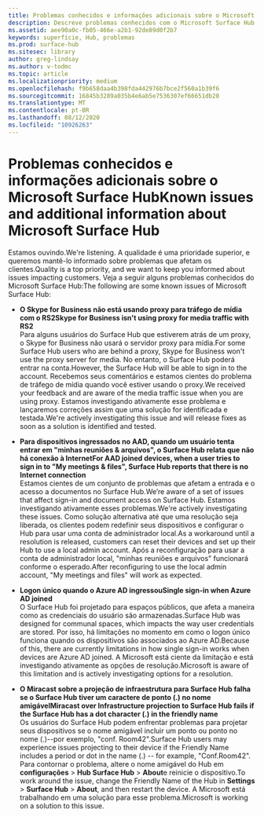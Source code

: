 ```yaml
---
title: Problemas conhecidos e informações adicionais sobre o Microsoft Surface Hub
description: Descreve problemas conhecidos com o Microsoft Surface Hub.
ms.assetid: aee90a0c-fb05-466e-a2b1-92de89d0f2b7
keywords: superfície, Hub, problemas
ms.prod: surface-hub
ms.sitesec: library
author: greg-lindsay
ms.author: v-todmc
ms.topic: article
ms.localizationpriority: medium
ms.openlocfilehash: f9b658daa4b398fda442976b7bce2f560a1b39f6
ms.sourcegitcommit: 16845b3289a035b4e6ab5e7536307ef66651db28
ms.translationtype: MT
ms.contentlocale: pt-BR
ms.lasthandoff: 08/12/2020
ms.locfileid: "10926263"
---
```

# <span data-ttu-id="3c64d-104">Problemas conhecidos e informações adicionais sobre o Microsoft Surface Hub</span><span class="sxs-lookup"><span data-stu-id="3c64d-104">Known issues and additional information about Microsoft Surface Hub</span></span>

<span data-ttu-id="3c64d-105">Estamos ouvindo.</span><span class="sxs-lookup"><span data-stu-id="3c64d-105">We're listening.</span></span> <span data-ttu-id="3c64d-106">A qualidade é uma prioridade superior, e queremos mantê-lo informado sobre problemas que afetam os clientes.</span><span class="sxs-lookup"><span data-stu-id="3c64d-106">Quality is a top priority, and we want to keep you informed about issues impacting customers.</span></span> <span data-ttu-id="3c64d-107">Veja a seguir alguns problemas conhecidos do Microsoft Surface Hub:</span><span class="sxs-lookup"><span data-stu-id="3c64d-107">The following are some known issues of Microsoft Surface Hub:</span></span>

- **<span data-ttu-id="3c64d-108">O Skype for Business não está usando proxy para tráfego de mídia com o RS2</span><span class="sxs-lookup"><span data-stu-id="3c64d-108">Skype for Business isn't using proxy for media traffic with RS2</span></span>**
<br/><span data-ttu-id="3c64d-109">Para alguns usuários do Surface Hub que estiverem atrás de um proxy, o Skype for Business não usará o servidor proxy para mídia.</span><span class="sxs-lookup"><span data-stu-id="3c64d-109">For some Surface Hub users who are behind a proxy, Skype for Business won't use the proxy server for media.</span></span> <span data-ttu-id="3c64d-110">No entanto, o Surface Hub poderá entrar na conta.</span><span class="sxs-lookup"><span data-stu-id="3c64d-110">However, the Surface Hub will be able to sign in to the account.</span></span> <span data-ttu-id="3c64d-111">Recebemos seus comentários e estamos cientes do problema de tráfego de mídia quando você estiver usando o proxy.</span><span class="sxs-lookup"><span data-stu-id="3c64d-111">We received your feedback and are aware of the media traffic issue when you are using proxy.</span></span> <span data-ttu-id="3c64d-112">Estamos investigando ativamente esse problema e lançaremos correções assim que uma solução for identificada e testada.</span><span class="sxs-lookup"><span data-stu-id="3c64d-112">We're actively investigating this issue and will release fixes as soon as a solution is identified and tested.</span></span> 

- **<span data-ttu-id="3c64d-113">Para dispositivos ingressados no AAD, quando um usuário tenta entrar em "minhas reuniões & arquivos", o Surface Hub relata que não há conexão à Internet</span><span class="sxs-lookup"><span data-stu-id="3c64d-113">For AAD joined devices, when a user tries to sign in to "My meetings & files", Surface Hub reports that there is no Internet connection</span></span>**
<br/><span data-ttu-id="3c64d-114">Estamos cientes de um conjunto de problemas que afetam a entrada e o acesso a documentos no Surface Hub.</span><span class="sxs-lookup"><span data-stu-id="3c64d-114">We’re aware of a set of issues that affect sign-in and document access on Surface Hub.</span></span> <span data-ttu-id="3c64d-115">Estamos investigando ativamente esses problemas.</span><span class="sxs-lookup"><span data-stu-id="3c64d-115">We're actively investigating these issues.</span></span> <span data-ttu-id="3c64d-116">Como solução alternativa até que uma resolução seja liberada, os clientes podem redefinir seus dispositivos e configurar o Hub para usar uma conta de administrador local.</span><span class="sxs-lookup"><span data-stu-id="3c64d-116">As a workaround until a resolution is released, customers can reset their devices and set up their Hub to use a local admin account.</span></span> <span data-ttu-id="3c64d-117">Após a reconfiguração para usar a conta de administrador local, "minhas reuniões e arquivos" funcionará conforme o esperado.</span><span class="sxs-lookup"><span data-stu-id="3c64d-117">After reconfiguring to use the local admin account, "My meetings and files" will work as expected.</span></span>
- **<span data-ttu-id="3c64d-118">Logon único quando o Azure AD ingressou</span><span class="sxs-lookup"><span data-stu-id="3c64d-118">Single sign-in when Azure AD joined</span></span>**
<br/><span data-ttu-id="3c64d-119">O Surface Hub foi projetado para espaços públicos, que afeta a maneira como as credenciais do usuário são armazenadas.</span><span class="sxs-lookup"><span data-stu-id="3c64d-119">Surface Hub was designed for communal spaces, which impacts the way user credentials are stored.</span></span> <span data-ttu-id="3c64d-120">Por isso, há limitações no momento em como o logon único funciona quando os dispositivos são associados ao Azure AD.</span><span class="sxs-lookup"><span data-stu-id="3c64d-120">Because of this, there are currently limitations in how single sign-in works when devices are Azure AD joined.</span></span> <span data-ttu-id="3c64d-121">A Microsoft está ciente da limitação e está investigando ativamente as opções de resolução.</span><span class="sxs-lookup"><span data-stu-id="3c64d-121">Microsoft is aware of this limitation and is actively investigating options for a resolution.</span></span>
- **<span data-ttu-id="3c64d-122">O Miracast sobre a projeção de infraestrutura para Surface Hub falha se o Surface Hub tiver um caractere de ponto (.) no nome amigável</span><span class="sxs-lookup"><span data-stu-id="3c64d-122">Miracast over Infrastructure projection to Surface Hub fails if the Surface Hub has a dot character (.) in the friendly name</span></span>**
<br/><span data-ttu-id="3c64d-123">Os usuários do Surface Hub podem enfrentar problemas para projetar seus dispositivos se o nome amigável incluir um ponto ou ponto no nome (.)--por exemplo, "conf. Room42".</span><span class="sxs-lookup"><span data-stu-id="3c64d-123">Surface Hub users may experience issues projecting to their device if the Friendly Name includes a period or dot in the name (.) -- for example, "Conf.Room42".</span></span> <span data-ttu-id="3c64d-124">Para contornar o problema, altere o nome amigável do Hub em **configurações**  >  **Hub Surface Hub**  >  **About**e reinicie o dispositivo.</span><span class="sxs-lookup"><span data-stu-id="3c64d-124">To work around the issue, change the Friendly Name of the Hub in **Settings** > **Surface Hub** > **About**, and then restart the device.</span></span> <span data-ttu-id="3c64d-125">A Microsoft está trabalhando em uma solução para esse problema.</span><span class="sxs-lookup"><span data-stu-id="3c64d-125">Microsoft is working on a solution to this issue.</span></span>